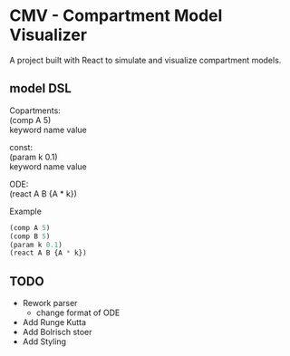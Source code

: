 # CMV - Compartment Model Visualizer

A project built with React to simulate and visualize compartment models.

## model DSL

Copartments:\
(comp A 5)\
keyword name value

const:\
(param k 0.1)\
keyword name value

ODE:\
(react A B {A \* k})

Example

```lisp
(comp A 5)
(comp B 5)
(param k 0.1)
(react A B {A * k})
```

## TODO

-   Rework parser
    -   change format of ODE
-   Add Runge Kutta
-   Add Bolrisch stoer
-   Add Styling
